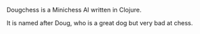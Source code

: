 Dougchess is a Minichess AI written in Clojure.

It is named after Doug, who is a great dog but very bad at chess.